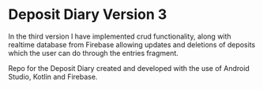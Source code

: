 # Deposit Diary Version 3

In the third version I have implemented crud functionality,
along with realtime database from Firebase allowing updates and deletions of 
deposits which the user can do through the 
entries fragment.

Repo for the Deposit Diary created and developed with 
the use of Android Studio, Kotlin and Firebase. 
